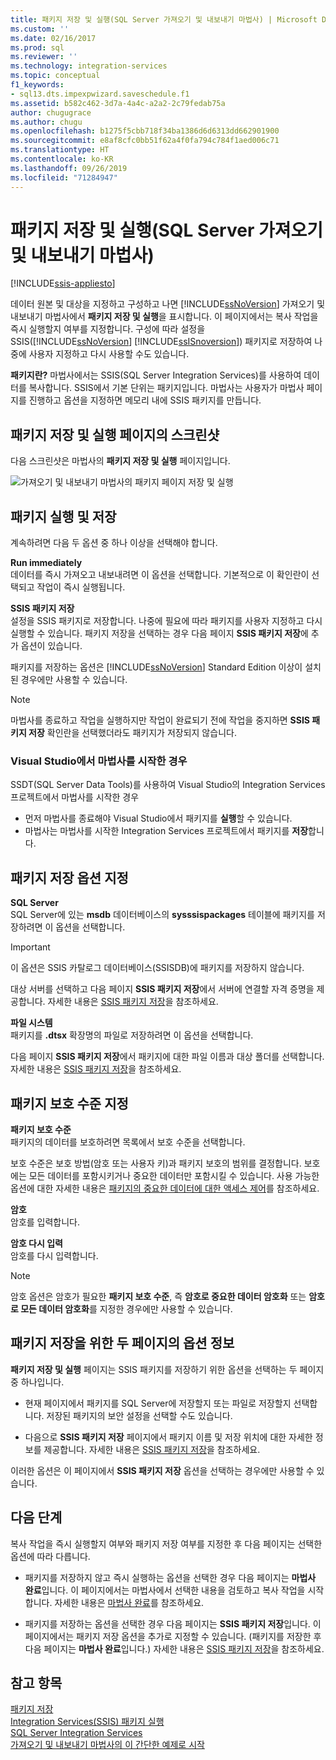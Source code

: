 ```yaml
---
title: 패키지 저장 및 실행(SQL Server 가져오기 및 내보내기 마법사) | Microsoft Docs
ms.custom: ''
ms.date: 02/16/2017
ms.prod: sql
ms.reviewer: ''
ms.technology: integration-services
ms.topic: conceptual
f1_keywords:
- sql13.dts.impexpwizard.saveschedule.f1
ms.assetid: b582c462-3d7a-4a4c-a2a2-2c79fedab75a
author: chugugrace
ms.author: chugu
ms.openlocfilehash: b1275f5cbb718f34ba1386d6d6313dd662901900
ms.sourcegitcommit: e8af8cfc0bb51f62a4f0fa794c784f1aed006c71
ms.translationtype: HT
ms.contentlocale: ko-KR
ms.lasthandoff: 09/26/2019
ms.locfileid: "71284947"
---
```

# <a name="save-and-run-package-sql-server-import-and-export-wizard"></a>패키지 저장 및 실행(SQL Server 가져오기 및 내보내기 마법사)

[!INCLUDE[ssis-appliesto](../../includes/ssis-appliesto-ssvrpluslinux-asdb-asdw-xxx.md)]


  데이터 원본 및 대상을 지정하고 구성하고 나면 [!INCLUDE[ssNoVersion](../../includes/ssnoversion-md.md)] 가져오기 및 내보내기 마법사에서 **패키지 저장 및 실행**을 표시합니다. 이 페이지에서는 복사 작업을 즉시 실행할지 여부를 지정합니다. 구성에 따라 설정을 SSIS([!INCLUDE[ssNoVersion](../../includes/ssnoversion-md.md)] [!INCLUDE[ssISnoversion](../../includes/ssisnoversion-md.md)]) 패키지로 저장하여 나중에 사용자 지정하고 다시 사용할 수도 있습니다.
  
**패키지란?** 마법사에서는 SSIS(SQL Server Integration Services)를 사용하여 데이터를 복사합니다. SSIS에서 기본 단위는 패키지입니다. 마법사는 사용자가 마법사 페이지를 진행하고 옵션을 지정하면 메모리 내에 SSIS 패키지를 만듭니다.
  
## <a name="screen-shot-of-the-save-and-run-package-page"></a>패키지 저장 및 실행 페이지의 스크린샷  
다음 스크린샷은 마법사의 **패키지 저장 및 실행** 페이지입니다. 
   
![가져오기 및 내보내기 마법사의 패키지 페이지 저장 및 실행](../../integration-services/import-export-data/media/save-and-run.png "가져오기 및 내보내기 마법사의 패키지 페이지 저장 및 실행") 
  
## <a name="run-and-save-the-package"></a>패키지 실행 및 저장 
 계속하려면 다음 두 옵션 중 하나 이상을 선택해야 합니다.  
  
 **Run immediately**  
 데이터를 즉시 가져오고 내보내려면 이 옵션을 선택합니다. 기본적으로 이 확인란이 선택되고 작업이 즉시 실행됩니다.
  
 **SSIS 패키지 저장**  
 설정을 SSIS 패키지로 저장합니다. 나중에 필요에 따라 패키지를 사용자 지정하고 다시 실행할 수 있습니다. 패키지 저장을 선택하는 경우 다음 페이지 **SSIS 패키지 저장**에 추가 옵션이 있습니다.
 
패키지를 저장하는 옵션은 [!INCLUDE[ssNoVersion](../../includes/ssnoversion-md.md)] Standard Edition 이상이 설치된 경우에만 사용할 수 있습니다.   
  
> [!NOTE]
> 마법사를 종료하고 작업을 실행하지만 작업이 완료되기 전에 작업을 중지하면 **SSIS 패키지 저장** 확인란을 선택했더라도 패키지가 저장되지 않습니다.  

### <a name="if-you-started-the-wizard-from-visual-studio"></a>Visual Studio에서 마법사를 시작한 경우
SSDT(SQL Server Data Tools)를 사용하여 Visual Studio의 Integration Services 프로젝트에서 마법사를 시작한 경우
-   먼저 마법사를 종료해야 Visual Studio에서 패키지를 **실행**할 수 있습니다.
-   마법사는 마법사를 시작한 Integration Services 프로젝트에서 패키지를 **저장**합니다.

## <a name="specify-options-for-saving-the-package"></a>패키지 저장 옵션 지정
**SQL Server**  
 SQL Server에 있는 **msdb** 데이터베이스의 **sysssispackages** 테이블에 패키지를 저장하려면 이 옵션을 선택합니다.
 
> [!IMPORTANT]
> 이 옵션은 SSIS 카탈로그 데이터베이스(SSISDB)에 패키지를 저장하지 않습니다.  

 대상 서버를 선택하고 다음 페이지 **SSIS 패키지 저장**에서 서버에 연결할 자격 증명을 제공합니다. 자세한 내용은 [SSIS 패키지 저장](../../integration-services/import-export-data/save-ssis-package-sql-server-import-and-export-wizard.md)을 참조하세요.  
  
 **파일 시스템**  
 패키지를 **.dtsx** 확장명의 파일로 저장하려면 이 옵션을 선택합니다.  
  
 다음 페이지 **SSIS 패키지 저장**에서 패키지에 대한 파일 이름과 대상 폴더를 선택합니다. 자세한 내용은 [SSIS 패키지 저장](../../integration-services/import-export-data/save-ssis-package-sql-server-import-and-export-wizard.md)을 참조하세요.  
 
 ## <a name="specify-the-package-protection-level"></a>패키지 보호 수준 지정
 **패키지 보호 수준**  
 패키지의 데이터를 보호하려면 목록에서 보호 수준을 선택합니다.  
  
 보호 수준은 보호 방법(암호 또는 사용자 키)과 패키지 보호의 범위를 결정합니다. 보호에는 모든 데이터를 포함시키거나 중요한 데이터만 포함시킬 수 있습니다. 사용 가능한 옵션에 대한 자세한 내용은 [패키지의 중요한 데이터에 대한 액세스 제어](../../integration-services/security/access-control-for-sensitive-data-in-packages.md)를 참조하세요.  
  
 **암호**  
 암호를 입력합니다.  
  
 **암호 다시 입력**  
 암호를 다시 입력합니다.  
  
> [!NOTE]
> 암호 옵션은 암호가 필요한 **패키지 보호 수준**, 즉 **암호로 중요한 데이터 암호화** 또는 **암호로 모든 데이터 암호화**를 지정한 경우에만 사용할 수 있습니다.  

## <a name="about-the-two-pages-of-options-for-saving-the-package"></a>패키지 저장을 위한 두 페이지의 옵션 정보  
 **패키지 저장 및 실행** 페이지는 SSIS 패키지를 저장하기 위한 옵션을 선택하는 두 페이지 중 하나입니다.  
  
-   현재 페이지에서 패키지를 SQL Server에 저장할지 또는 파일로 저장할지 선택합니다. 저장된 패키지의 보안 설정을 선택할 수도 있습니다.  
  
-   다음으로 **SSIS 패키지 저장** 페이지에서 패키지 이름 및 저장 위치에 대한 자세한 정보를 제공합니다. 자세한 내용은 [SSIS 패키지 저장](../../integration-services/import-export-data/save-ssis-package-sql-server-import-and-export-wizard.md)을 참조하세요.  
  
 이러한 옵션은 이 페이지에서 **SSIS 패키지 저장** 옵션을 선택하는 경우에만 사용할 수 있습니다.  
  
## <a name="whats-next"></a>다음 단계  
 복사 작업을 즉시 실행할지 여부와 패키지 저장 여부를 지정한 후 다음 페이지는 선택한 옵션에 따라 다릅니다.  
  
-   패키지를 저장하지 않고 즉시 실행하는 옵션을 선택한 경우 다음 페이지는 **마법사 완료**입니다. 이 페이지에서는 마법사에서 선택한 내용을 검토하고 복사 작업을 시작합니다. 자세한 내용은 [마법사 완료](../../integration-services/import-export-data/complete-the-wizard-sql-server-import-and-export-wizard.md)를 참조하세요.  
  
-   패키지를 저장하는 옵션을 선택한 경우 다음 페이지는 **SSIS 패키지 저장**입니다. 이 페이지에서는 패키지 저장 옵션을 추가로 지정할 수 있습니다. (패키지를 저장한 후 다음 페이지는 **마법사 완료**입니다.) 자세한 내용은 [SSIS 패키지 저장](../../integration-services/import-export-data/save-ssis-package-sql-server-import-and-export-wizard.md)을 참조하세요.  
  
## <a name="see-also"></a>참고 항목  
[패키지 저장](../../integration-services/save-packages.md)  
[Integration Services(SSIS) 패키지 실행](../../integration-services/packages/run-integration-services-ssis-packages.md)  
[SQL Server Integration Services](../../integration-services/sql-server-integration-services.md)  
[가져오기 및 내보내기 마법사의 이 간단한 예제로 시작](../../integration-services/import-export-data/get-started-with-this-simple-example-of-the-import-and-export-wizard.md)

  


